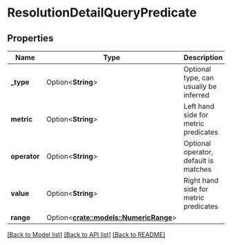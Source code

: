 # ResolutionDetailQueryPredicate

## Properties

Name | Type | Description | Notes
------------ | ------------- | ------------- | -------------
**_type** | Option<**String**> | Optional type, can usually be inferred | [optional]
**metric** | Option<**String**> | Left hand side for metric predicates | [optional]
**operator** | Option<**String**> | Optional operator, default is matches | [optional]
**value** | Option<**String**> | Right hand side for metric predicates | [optional]
**range** | Option<[**crate::models::NumericRange**](NumericRange.md)> |  | [optional]

[[Back to Model list]](../README.md#documentation-for-models) [[Back to API list]](../README.md#documentation-for-api-endpoints) [[Back to README]](../README.md)


